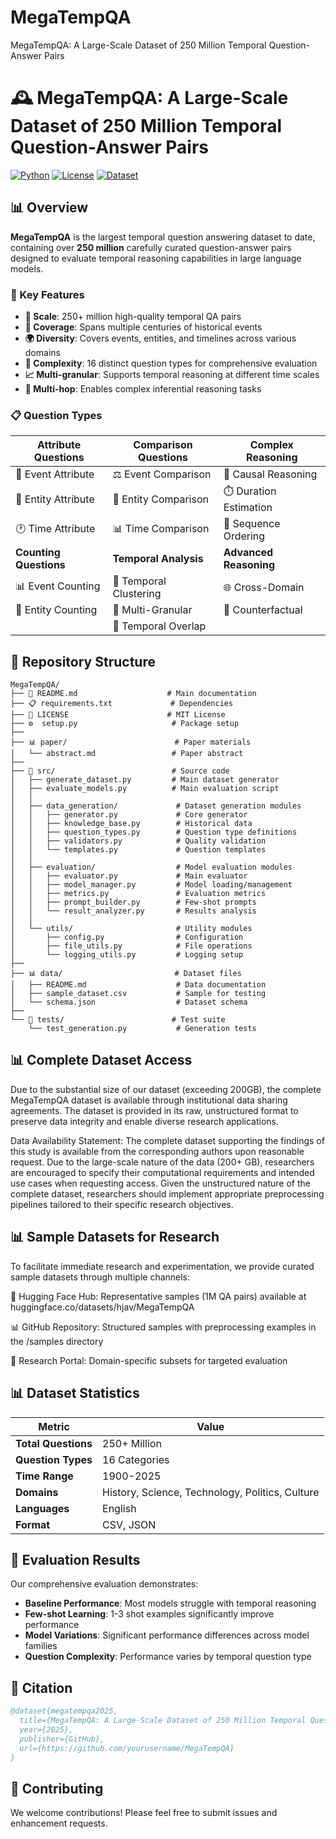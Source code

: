 # MegaTempQA
MegaTempQA: A Large-Scale Dataset of 250 Million Temporal Question-Answer Pairs
# 🕰️ MegaTempQA: A Large-Scale Dataset of 250 Million Temporal Question-Answer Pairs

[![Python](https://img.shields.io/badge/Python-3.8+-blue.svg)](https://python.org)
[![License](https://img.shields.io/badge/License-MIT-green.svg)](LICENSE)
[![Dataset](https://img.shields.io/badge/Dataset-250M_QA_Pairs-orange.svg)](data/)

## 📊 Overview

**MegaTempQA** is the largest temporal question answering dataset to date, containing over **250 million** carefully curated question-answer pairs designed to evaluate temporal reasoning capabilities in large language models.

### 🎯 Key Features

- **🔢 Scale**: 250+ million high-quality temporal QA pairs
- **📅 Coverage**: Spans multiple centuries of historical events
- **🌍 Diversity**: Covers events, entities, and timelines across various domains
- **🧠 Complexity**: 16 distinct question types for comprehensive evaluation
- **📈 Multi-granular**: Supports temporal reasoning at different time scales
- **🔗 Multi-hop**: Enables complex inferential reasoning tasks

### 📋 Question Types

| **Attribute Questions** | **Comparison Questions** | **Complex Reasoning** |
|------------------------|-------------------------|----------------------|
| 🎯 Event Attribute     | ⚖️ Event Comparison     | 🧠 Causal Reasoning  |
| 👤 Entity Attribute    | 👥 Entity Comparison    | ⏱️ Duration Estimation |
| 🕐 Time Attribute      | 📊 Time Comparison      | 📝 Sequence Ordering |
| **Counting Questions** | **Temporal Analysis**    | **Advanced Reasoning** |
| 📊 Event Counting      | 🔗 Temporal Clustering  | 🌐 Cross-Domain      |
| 👥 Entity Counting     | 📏 Multi-Granular       | 🤔 Counterfactual    |
|                        | 🔄 Temporal Overlap     |                      |


## 📁 Repository Structure

```
MegaTempQA/
├── 📜 README.md                    # Main documentation
├── 📋 requirements.txt             # Dependencies
├── 📄 LICENSE                      # MIT License
├── ⚙️  setup.py                     # Package setup
├── 
├── 📊 paper/                        # Paper materials
│   └── abstract.md                 # Paper abstract
├── 
├── 🔧 src/                          # Source code
│   ├── generate_dataset.py         # Main dataset generator
│   ├── evaluate_models.py          # Main evaluation script
│   │
│   ├── data_generation/             # Dataset generation modules
│   │   ├── generator.py             # Core generator
│   │   ├── knowledge_base.py        # Historical data
│   │   ├── question_types.py        # Question type definitions
│   │   ├── validators.py            # Quality validation
│   │   └── templates.py             # Question templates
│   │
│   ├── evaluation/                  # Model evaluation modules
│   │   ├── evaluator.py             # Main evaluator
│   │   ├── model_manager.py         # Model loading/management
│   │   ├── metrics.py               # Evaluation metrics
│   │   ├── prompt_builder.py        # Few-shot prompts
│   │   └── result_analyzer.py       # Results analysis
│   │
│   └── utils/                       # Utility modules
│       ├── config.py                # Configuration
│       ├── file_utils.py            # File operations
│       └── logging_utils.py         # Logging setup
├── 
├── 📊 data/                         # Dataset files
│   ├── README.md                    # Data documentation
│   ├── sample_dataset.csv           # Sample for testing
│   └── schema.json                  # Dataset schema
├── 
└── 🧪 tests/                        # Test suite
    └── test_generation.py           # Generation tests
```
## 📊 Complete Dataset Access
Due to the substantial size of our dataset (exceeding 200GB), the complete MegaTempQA dataset is available through institutional data sharing agreements. The dataset is provided in its raw, unstructured format to preserve data integrity and enable diverse research applications.

Data Availability Statement: The complete dataset supporting the findings of this study is available from the corresponding authors upon reasonable request. Due to the large-scale nature of the data (200+ GB), researchers are encouraged to specify their computational requirements and intended use cases when requesting access. Given the unstructured nature of the complete dataset, researchers should implement appropriate preprocessing pipelines tailored to their specific research objectives. 

## 📊 Sample Datasets for Research
To facilitate immediate research and experimentation, we provide curated sample datasets through multiple channels:

🤗 Hugging Face Hub: Representative samples (1M QA pairs) available at huggingface.co/datasets/hjav/MegaTempQA

📊 GitHub Repository: Structured samples with preprocessing examples in the /samples directory

🔬 Research Portal: Domain-specific subsets for targeted evaluation

## 📊 Dataset Statistics

| Metric | Value |
|--------|-------|
| **Total Questions** | 250+ Million |
| **Question Types** | 16 Categories |
| **Time Range** | 1900-2025 |
| **Domains** | History, Science, Technology, Politics, Culture |
| **Languages** | English |
| **Format** | CSV, JSON |

## 🎯 Evaluation Results

Our comprehensive evaluation demonstrates:
- **Baseline Performance**: Most models struggle with temporal reasoning
- **Few-shot Learning**: 1-3 shot examples significantly improve performance  
- **Model Variations**: Significant performance differences across model families
- **Question Complexity**: Performance varies by temporal question type

## 📖 Citation

```bibtex
@dataset{megatempqa2025,
  title={MegaTempQA: A Large-Scale Dataset of 250 Million Temporal Question-Answer Pairs for Language Models},
  year={2025},
  publisher={GitHub},
  url={https://github.com/yourusername/MegaTempQA}
}
```

## 🤝 Contributing

We welcome contributions! Please feel free to submit issues and enhancement requests.
